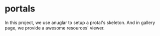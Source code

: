 # portals
In this project, we use anuglar to setup a protal's skeleton. And in gallery page, we provide a awesome resources' viewer.
